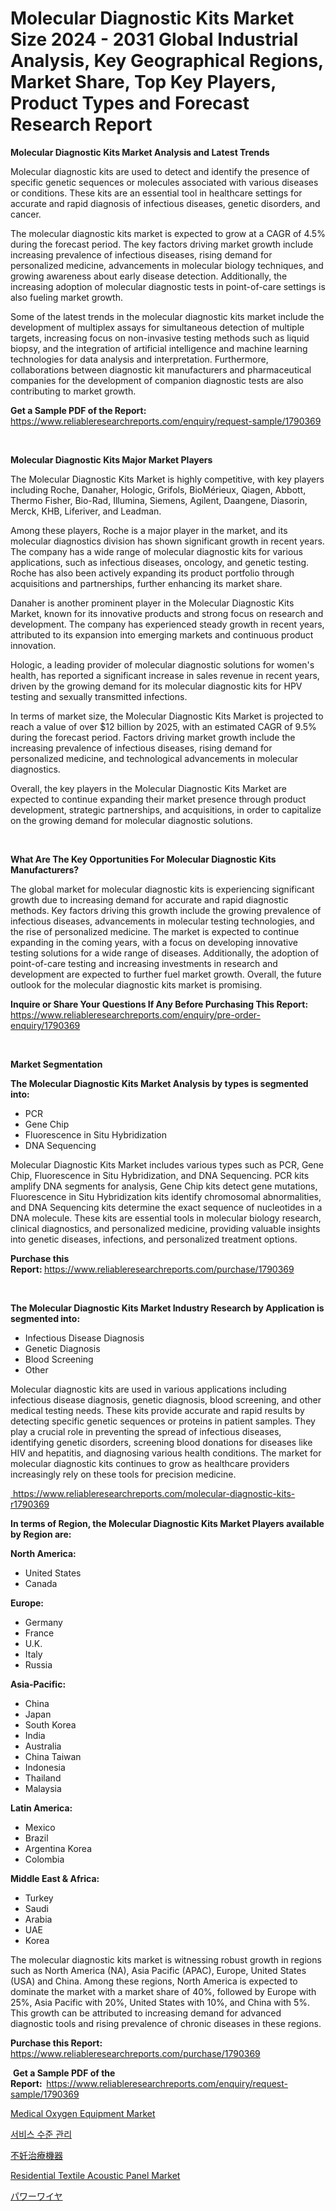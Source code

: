 <p><h1>Molecular Diagnostic Kits Market Size 2024 - 2031 Global Industrial Analysis, Key Geographical Regions, Market Share, Top Key Players, Product Types and Forecast Research Report</h1></p><p><strong>Molecular Diagnostic Kits Market Analysis and Latest Trends</strong></p>
<p><p>Molecular diagnostic kits are used to detect and identify the presence of specific genetic sequences or molecules associated with various diseases or conditions. These kits are an essential tool in healthcare settings for accurate and rapid diagnosis of infectious diseases, genetic disorders, and cancer.</p><p>The molecular diagnostic kits market is expected to grow at a CAGR of 4.5% during the forecast period. The key factors driving market growth include increasing prevalence of infectious diseases, rising demand for personalized medicine, advancements in molecular biology techniques, and growing awareness about early disease detection. Additionally, the increasing adoption of molecular diagnostic tests in point-of-care settings is also fueling market growth.</p><p>Some of the latest trends in the molecular diagnostic kits market include the development of multiplex assays for simultaneous detection of multiple targets, increasing focus on non-invasive testing methods such as liquid biopsy, and the integration of artificial intelligence and machine learning technologies for data analysis and interpretation. Furthermore, collaborations between diagnostic kit manufacturers and pharmaceutical companies for the development of companion diagnostic tests are also contributing to market growth.</p></p>
<p><strong>Get a Sample PDF of the Report:&nbsp;</strong> <a href="https://www.reliableresearchreports.com/enquiry/request-sample/1790369">https://www.reliableresearchreports.com/enquiry/request-sample/1790369</a></p>
<p>&nbsp;</p>
<p><strong>Molecular Diagnostic Kits Major Market Players</strong></p>
<p><p>The Molecular Diagnostic Kits Market is highly competitive, with key players including Roche, Danaher, Hologic, Grifols, BioMérieux, Qiagen, Abbott, Thermo Fisher, Bio-Rad, Illumina, Siemens, Agilent, Daangene, Diasorin, Merck, KHB, Liferiver, and Leadman. </p><p>Among these players, Roche is a major player in the market, and its molecular diagnostics division has shown significant growth in recent years. The company has a wide range of molecular diagnostic kits for various applications, such as infectious diseases, oncology, and genetic testing. Roche has also been actively expanding its product portfolio through acquisitions and partnerships, further enhancing its market share.</p><p>Danaher is another prominent player in the Molecular Diagnostic Kits Market, known for its innovative products and strong focus on research and development. The company has experienced steady growth in recent years, attributed to its expansion into emerging markets and continuous product innovation.</p><p>Hologic, a leading provider of molecular diagnostic solutions for women's health, has reported a significant increase in sales revenue in recent years, driven by the growing demand for its molecular diagnostic kits for HPV testing and sexually transmitted infections.</p><p>In terms of market size, the Molecular Diagnostic Kits Market is projected to reach a value of over $12 billion by 2025, with an estimated CAGR of 9.5% during the forecast period. Factors driving market growth include the increasing prevalence of infectious diseases, rising demand for personalized medicine, and technological advancements in molecular diagnostics.</p><p>Overall, the key players in the Molecular Diagnostic Kits Market are expected to continue expanding their market presence through product development, strategic partnerships, and acquisitions, in order to capitalize on the growing demand for molecular diagnostic solutions.</p></p>
<p>&nbsp;</p>
<p><strong>What Are The Key Opportunities For Molecular Diagnostic Kits Manufacturers?</strong></p>
<p><p>The global market for molecular diagnostic kits is experiencing significant growth due to increasing demand for accurate and rapid diagnostic methods. Key factors driving this growth include the growing prevalence of infectious diseases, advancements in molecular testing technologies, and the rise of personalized medicine. The market is expected to continue expanding in the coming years, with a focus on developing innovative testing solutions for a wide range of diseases. Additionally, the adoption of point-of-care testing and increasing investments in research and development are expected to further fuel market growth. Overall, the future outlook for the molecular diagnostic kits market is promising.</p></p>
<p><strong>Inquire or Share Your Questions If Any Before Purchasing This Report:</strong> <a href="https://www.reliableresearchreports.com/enquiry/pre-order-enquiry/1790369">https://www.reliableresearchreports.com/enquiry/pre-order-enquiry/1790369</a></p>
<p>&nbsp;</p>
<p><strong>Market Segmentation</strong></p>
<p><strong>The Molecular Diagnostic Kits Market Analysis by types is segmented into:</strong></p>
<p><ul><li>PCR</li><li>Gene Chip</li><li>Fluorescence in Situ Hybridization</li><li>DNA Sequencing</li></ul></p>
<p><p>Molecular Diagnostic Kits Market includes various types such as PCR, Gene Chip, Fluorescence in Situ Hybridization, and DNA Sequencing. PCR kits amplify DNA segments for analysis, Gene Chip kits detect gene mutations, Fluorescence in Situ Hybridization kits identify chromosomal abnormalities, and DNA Sequencing kits determine the exact sequence of nucleotides in a DNA molecule. These kits are essential tools in molecular biology research, clinical diagnostics, and personalized medicine, providing valuable insights into genetic diseases, infections, and personalized treatment options.</p></p>
<p><strong>Purchase this Report:&nbsp;</strong><a href="https://www.reliableresearchreports.com/purchase/1790369">https://www.reliableresearchreports.com/purchase/1790369</a></p>
<p>&nbsp;</p>
<p><strong>The Molecular Diagnostic Kits Market Industry Research by Application is segmented into:</strong></p>
<p><ul><li>Infectious Disease Diagnosis</li><li>Genetic Diagnosis</li><li>Blood Screening</li><li>Other</li></ul></p>
<p><p>Molecular diagnostic kits are used in various applications including infectious disease diagnosis, genetic diagnosis, blood screening, and other medical testing needs. These kits provide accurate and rapid results by detecting specific genetic sequences or proteins in patient samples. They play a crucial role in preventing the spread of infectious diseases, identifying genetic disorders, screening blood donations for diseases like HIV and hepatitis, and diagnosing various health conditions. The market for molecular diagnostic kits continues to grow as healthcare providers increasingly rely on these tools for precision medicine.</p></p>
<p><a href="https://www.reliableresearchreports.com/molecular-diagnostic-kits-r1790369">&nbsp;https://www.reliableresearchreports.com/molecular-diagnostic-kits-r1790369</a></p>
<p><strong>In terms of Region, the Molecular Diagnostic Kits Market Players available by Region are:</strong></p>
<p>
    <p> <strong> North America: </strong>
        <ul>
            <li>United States</li>
            <li>Canada</li>
        </ul>
        </p> 
    <p> <strong> Europe: </strong>
        <ul>
            <li>Germany</li>
            <li>France</li>
            <li>U.K.</li>
            <li>Italy</li>
            <li>Russia</li>
        </ul>
        </p> 
    <p> <strong> Asia-Pacific: </strong>
        <ul>
            <li>China</li>
            <li>Japan</li>
            <li>South Korea</li>
            <li>India</li>
            <li>Australia</li>
            <li>China Taiwan</li>
            <li>Indonesia</li>
            <li>Thailand</li>
            <li>Malaysia</li>
        </ul>
        </p> 
    <p> <strong> Latin America: </strong>
        <ul>
            <li>Mexico</li>
            <li>Brazil</li>
            <li>Argentina Korea</li>
            <li>Colombia</li>
        </ul>
        </p> 
    <p> <strong> Middle East & Africa: </strong>
        <ul>
            <li>Turkey</li>
            <li>Saudi</li>
            <li>Arabia</li>
            <li>UAE</li>
            <li>Korea</li>
        </ul>
    </p>
    </p>
<p><p>The molecular diagnostic kits market is witnessing robust growth in regions such as North America (NA), Asia Pacific (APAC), Europe, United States (USA) and China. Among these regions, North America is expected to dominate the market with a market share of 40%, followed by Europe with 25%, Asia Pacific with 20%, United States with 10%, and China with 5%. This growth can be attributed to increasing demand for advanced diagnostic tools and rising prevalence of chronic diseases in these regions.</p></p>
<p><strong>Purchase this Report: </strong><a href="https://www.reliableresearchreports.com/purchase/1790369">https://www.reliableresearchreports.com/purchase/1790369</a></p>
<p>&nbsp;<strong>Get a Sample PDF of the Report:&nbsp;&nbsp;</strong><a href="https://www.reliableresearchreports.com/enquiry/request-sample/1790369">https://www.reliableresearchreports.com/enquiry/request-sample/1790369</a></p>
<p><strong></strong></p>
<p><p><a href="https://github.com/jodemen/Market-Research-Report-List-2/blob/main/medical-oxygen-equipment-market.md">Medical Oxygen Equipment Market</a></p><p><a href="https://github.com/oajzkywllm460/Market-Research-Report-List-1/blob/main/608437644612.md">서비스 수준 관리</a></p><p><a href="https://medium.com/@slbola/%E4%B8%8D%E5%A6%8A%E7%97%87%E3%83%87%E3%83%90%E3%82%A4%E3%82%B9%E5%B8%82%E5%A0%B4%E8%AA%BF%E6%9F%BB%E3%83%AC%E3%83%9D%E3%83%BC%E3%83%88-%E3%81%9D%E3%81%AE%E6%AD%B4%E5%8F%B2%E3%81%A82031%E5%B9%B4%E3%81%BE%E3%81%A7%E3%81%AE%E4%BA%88%E6%B8%AC-8ac126131b8c">不妊治療機器</a></p><p><a href="https://issuu.com/reportprime-2/docs/residential-textile-acoustic-panel-market-size-203">Residential Textile Acoustic Panel Market</a></p><p><a href="https://medium.com/@desekay3566/%E3%83%91%E3%83%AF%E3%83%BC%E3%83%AF%E3%82%A4%E3%83%A4%E3%83%BC%E5%B8%82%E5%A0%B4%E3%81%AF-%E5%B8%82%E5%A0%B4%E3%82%B7%E3%82%A7%E3%82%A2-%E5%B8%82%E5%A0%B4%E3%83%88%E3%83%AC%E3%83%B3%E3%83%89-%E3%81%8A%E3%82%88%E3%81%B3%E5%B8%82%E5%A0%B4%E6%88%90%E9%95%B7%E3%81%AB%E9%96%A2%E3%81%99%E3%82%8B%E6%83%85%E5%A0%B1%E3%82%92%E6%8F%90%E4%BE%9B%E3%81%97%E3%81%BE%E3%81%99-b20e8e4c1b90">パワーワイヤ</a></p></p>